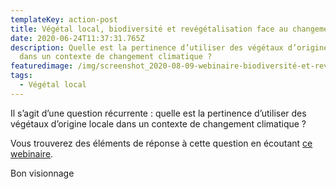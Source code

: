 ```yaml
---
templateKey: action-post
title: Végétal local, biodiversité et revégétalisation face au changement climatiques
date: 2020-06-24T11:37:31.765Z
description: Quelle est la pertinence d’utiliser des végétaux d’origine locale
  dans un contexte de changement climatique ?
featuredimage: /img/screenshot_2020-08-09-webinaire-biodiversité-et-revégétalisation-face-au-changement-climatique.png
tags:
  - Végétal local
---
```

Il s’agit d’une question récurrente : quelle est la pertinence d’utiliser des végétaux d’origine locale dans un contexte de changement climatique ?

Vous trouverez des éléments de réponse à cette question en écoutant [ce webinaire](https://vimeo.com/431807720).

Bon visionnage